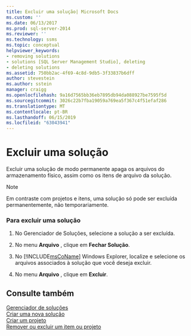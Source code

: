 ```yaml
---
title: Excluir uma solução| Microsoft Docs
ms.custom: ''
ms.date: 06/13/2017
ms.prod: sql-server-2014
ms.reviewer: ''
ms.technology: ssms
ms.topic: conceptual
helpviewer_keywords:
- removing solutions
- solutions [SQL Server Management Studio], deleting
- deleting solutions
ms.assetid: 750bb2ac-4f69-4c8d-9db5-3f33837b6dff
author: stevestein
ms.author: sstein
manager: craigg
ms.openlocfilehash: 9a16d7565bb36eb7895db94da088927be7595f5d
ms.sourcegitcommit: 3026c22b7fba19059a769ea5f367c4f51efaf286
ms.translationtype: MT
ms.contentlocale: pt-BR
ms.lasthandoff: 06/15/2019
ms.locfileid: "63043941"
---
```

# <a name="delete-a-solution"></a>Excluir uma solução
  Excluir uma solução de modo permanente apaga os arquivos do armazenamento físico, assim como os itens de arquivo da solução.  
  
> [!NOTE]  
>  Em contraste com projetos e itens, uma solução só pode ser excluída permanentemente, não temporariamente.  
  
### <a name="to-delete-a-solution"></a>Para excluir uma solução  
  
1.  No Gerenciador de Soluções, selecione a solução a ser excluída.  
  
2.  No menu **Arquivo** , clique em **Fechar Solução**.  
  
3.  No [!INCLUDE[msCoName](../../includes/msconame-md.md)] Windows Explorer, localize e selecione os arquivos associados à solução que você deseja excluir.  
  
4.  No menu **Arquivo** , clique em **Excluir**.  
  
## <a name="see-also"></a>Consulte também  
 [Gerenciador de soluções](solution-explorer.md)   
 [Criar uma nova solução](create-a-new-solution.md)   
 [Criar um projeto](create-a-project.md)   
 [Remover ou excluir um item ou projeto](remove-or-delete-an-item-or-project.md)  
  
  
